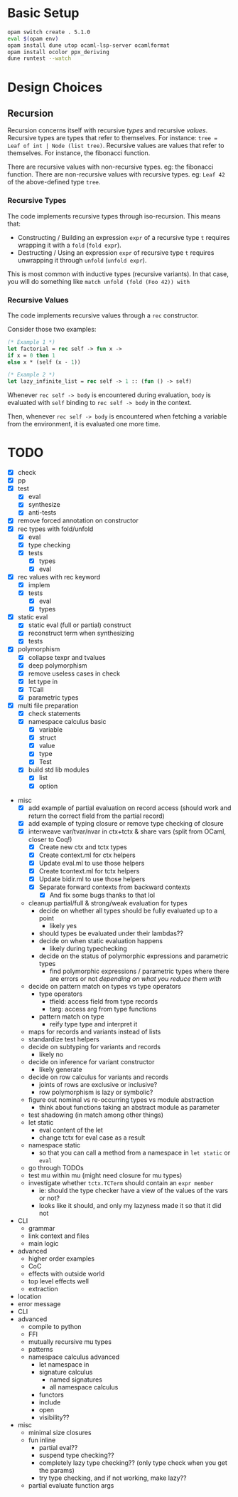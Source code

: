 # Basic Setup

```sh
opam switch create . 5.1.0
eval $(opam env)
opam install dune utop ocaml-lsp-server ocamlformat
opam install ocolor ppx_deriving
dune runtest --watch
```

# Design Choices

## Recursion

Recursion concerns itself with recursive _types_ and recursive _values_.
Recursive types are types that refer to themselves. For instance: `tree = Leaf of int | Node (list tree)`.
Recursive values are values that refer to themselves. For instance, the fibonacci function.

There are recursive values with non-recursive types. eg: the fibonacci function.
There are non-recursive values with recursive types. eg: `Leaf 42` of the above-defined type `tree`.

### Recursive Types

The code implements recursive types through iso-recursion. This means that:
- Constructing / Building an expression `expr` of a recursive type `t` requires wrapping it with a `fold` (`fold expr`).
- Destructing / Using an expression `expr` of recursive type `t` requires unwrapping it through `unfold` (`unfold expr`).

This is most common with inductive types (recursive variants). In that case, you will do something like `match unfold (fold (Foo 42)) with`

### Recursive Values

The code implements recursive values through a `rec` constructor.

Consider those two examples:
```ocaml
(* Example 1 *)
let factorial = rec self -> fun x ->
if x = 0 then 1
else x * (self (x - 1))

(* Example 2 *)
let lazy_infinite_list = rec self -> 1 :: (fun () -> self)
```

Whenever `rec self -> body` is encountered during evaluation, `body` is evaluated with `self` binding to `rec self -> body` in the context.

Then, whenever `rec self -> body` is encountered when fetching a variable from the environment, it is evaluated one more time.


# TODO
- [X] check
- [X] pp
- [X] test
  - [X] eval
  - [X] synthesize
  - [X] anti-tests
- [X] remove forced annotation on constructor
- [X] rec types with fold/unfold
  - [X] eval
  - [X] type checking
  - [X] tests
    - [X] types
    - [X] eval
- [X] rec values with rec keyword
  - [X] implem
  - [X] tests
    - [X] eval
    - [X] types
- [X] static eval
  - [X] static eval (full or partial) construct
  - [X] reconstruct term when synthesizing
  - [X] tests
- [X] polymorphism
  - [X] collapse texpr and tvalues
  - [X] deep polymorphism
  - [X] remove useless cases in check
  - [X] let type in
  - [X] TCall
  - [X] parametric types
- [X] multi file preparation
  - [X] check statements
  - [X] namespace calculus basic
    - [X] variable
    - [X] struct
    - [X] value
    - [X] type
    - [X] Test
  - [X] build std lib modules
    - [X] list
    - [X] option
- misc
  - [X] add example of partial evaluation on record access (should work and return the correct field from the partial record)
  - [X] add example of typing closure or remove type checking of closure
  - [X] interweave var/tvar/nvar in ctx+tctx & share vars (split from OCaml, closer to Coq!)
    - [X] Create new ctx and tctx types
    - [X] Create context.ml for ctx helpers
    - [X] Update eval.ml to use those helpers
    - [X] Create tcontext.ml for tctx helpers
    - [X] Update bidir.ml to use those helpers
    - [X] Separate forward contexts from backward contexts
      - [X] And fix some bugs thanks to that lol
  - cleanup partial/full & strong/weak evaluation for types
    - decide on whether all types should be fully evaluated up to a point
      - likely yes
    - should types be evaluated under their lambdas??
    - decide on when static evaluation happens
      - likely during typechecking
    - decide on the status of polymorphic expressions and parametric types
      - find polymorphic expressions / parametric types where there are errors or not _depending on what you reduce them with_
  - decide on pattern match on types vs type operators
    - type operators
      - tfield: access field from type records
      - targ: access arg from type functions
    - pattern match on type
      - reify type type and interpret it
  - maps for records and variants instead of lists
  - standardize test helpers
  - decide on subtyping for variants and records
    - likely no
  - decide on inference for variant constructor
    - likely generate
  - decide on row calculus for variants and records
    - joints of rows are exclusive or inclusive?
    - row polymorphism is lazy or symbolic?
  - figure out nominal vs re-occurring types vs module abstraction
    - think about functions taking an abstract module as parameter
  - test shadowing (in match among other things)
  - let static
    - eval content of the let
    - change tctx for eval case as a result
  - namespace static
    - so that you can call a method from a namespace in `let static` or `eval`
  - go through TODOs
  - test mu within mu (might need closure for mu types)
  - investigate whether `tctx.TCTerm` should contain an `expr member`
    - ie: should the type checker have a view of the values of the vars or not?
    - looks like it should, and only my lazyness made it so that it did not
- CLI
  - grammar
  - link context and files
  - main logic
- advanced
  - higher order examples
  - CoC
  - effects with outside world
  - top level effects well
  - extraction
- location
- error message
- CLI
- advanced
  - compile to python
  - FFI
  - mutually recursive mu types
  - patterns
  - namespace calculus advanced
    - let namespace in
    - signature calculus
      - named signatures
      - all namespace calculus
    - functors
    - include
    - open
    - visibility??
- misc
  - minimal size closures
  - fun inline
    - partial eval??
    - suspend type checking??
    - completely lazy type checking?? (only type check when you get the params)
    - try type checking, and if not working, make lazy??
  - partial evaluate function args

